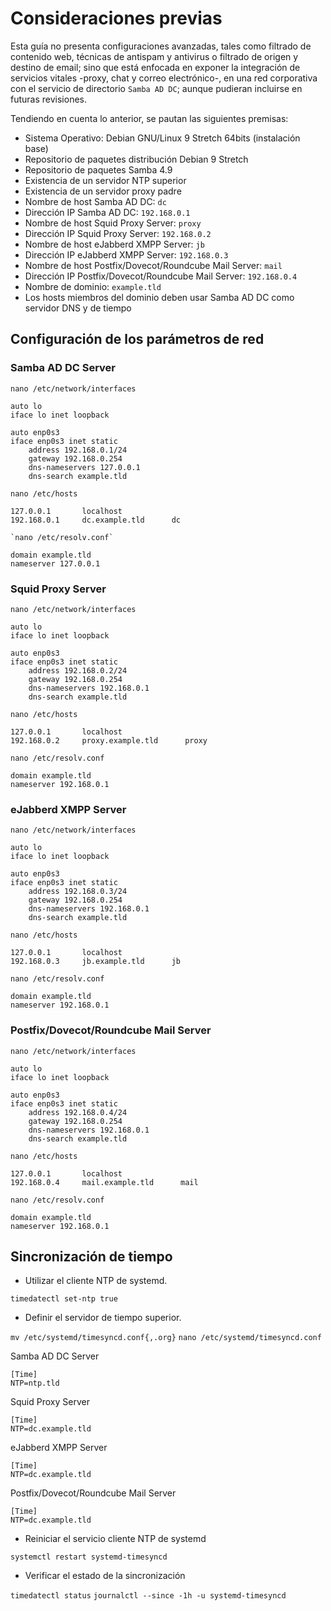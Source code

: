 # Consideraciones previas

Esta guía no presenta configuraciones avanzadas, tales como filtrado de contenido web, técnicas de antispam y antivirus o filtrado de origen y destino de email; sino que está enfocada en exponer la integración de servicios vitales -proxy, chat y correo electrónico-, en una red corporativa con el servicio de directorio `Samba AD DC`; aunque pudieran incluirse en futuras revisiones.

Tendiendo en cuenta lo anterior, se pautan las siguientes premisas:

* Sistema Operativo: Debian GNU/Linux 9 Stretch 64bits (instalación base)
* Repositorio de paquetes distribución Debian 9 Stretch
* Repositorio de paquetes Samba 4.9
* Existencia de un servidor NTP superior
* Existencia de un servidor proxy padre
* Nombre de host Samba AD DC: `dc`
* Dirección IP Samba AD DC: `192.168.0.1`
* Nombre de host Squid Proxy Server: `proxy`
* Dirección IP Squid Proxy Server: `192.168.0.2`
* Nombre de host eJabberd XMPP Server: `jb`
* Dirección IP eJabberd XMPP Server: `192.168.0.3`
* Nombre de host Postfix/Dovecot/Roundcube Mail Server: `mail`
* Dirección IP Postfix/Dovecot/Roundcube Mail Server: `192.168.0.4`
* Nombre de dominio: `example.tld`
* Los hosts miembros del dominio deben usar Samba AD DC como servidor DNS y de tiempo

## Configuración de los parámetros de red

### Samba AD DC Server

`nano /etc/network/interfaces`

    auto lo
    iface lo inet loopback

    auto enp0s3
    iface enp0s3 inet static
        address 192.168.0.1/24
        gateway 192.168.0.254
        dns-nameservers 127.0.0.1
        dns-search example.tld

`nano /etc/hosts`

    127.0.0.1       localhost
    192.168.0.1     dc.example.tld      dc

    `nano /etc/resolv.conf`

    domain example.tld
    nameserver 127.0.0.1

### Squid Proxy Server

`nano /etc/network/interfaces`

    auto lo
    iface lo inet loopback

    auto enp0s3
    iface enp0s3 inet static
        address 192.168.0.2/24
        gateway 192.168.0.254
        dns-nameservers 192.168.0.1
        dns-search example.tld

`nano /etc/hosts`

    127.0.0.1       localhost
    192.168.0.2     proxy.example.tld      proxy

`nano /etc/resolv.conf`

    domain example.tld
    nameserver 192.168.0.1

### eJabberd XMPP Server

`nano /etc/network/interfaces`

    auto lo
    iface lo inet loopback

    auto enp0s3
    iface enp0s3 inet static
        address 192.168.0.3/24
        gateway 192.168.0.254
        dns-nameservers 192.168.0.1
        dns-search example.tld

`nano /etc/hosts`

    127.0.0.1       localhost
    192.168.0.3     jb.example.tld      jb

`nano /etc/resolv.conf`

    domain example.tld
    nameserver 192.168.0.1

### Postfix/Dovecot/Roundcube Mail Server

`nano /etc/network/interfaces`

    auto lo
    iface lo inet loopback

    auto enp0s3
    iface enp0s3 inet static
        address 192.168.0.4/24
        gateway 192.168.0.254
        dns-nameservers 192.168.0.1
        dns-search example.tld

`nano /etc/hosts`

    127.0.0.1       localhost
    192.168.0.4     mail.example.tld      mail

`nano /etc/resolv.conf`

    domain example.tld
    nameserver 192.168.0.1

## Sincronización de tiempo

* Utilizar el cliente NTP de systemd.

`timedatectl set-ntp true`

* Definir el servidor de tiempo superior.

`mv /etc/systemd/timesyncd.conf{,.org}`
`nano /etc/systemd/timesyncd.conf`

Samba AD DC Server

    [Time]
    NTP=ntp.tld

Squid Proxy Server

    [Time]
    NTP=dc.example.tld

eJabberd XMPP Server

    [Time]
    NTP=dc.example.tld

Postfix/Dovecot/Roundcube Mail Server

    [Time]
    NTP=dc.example.tld

* Reiniciar el servicio cliente NTP de systemd

`systemctl restart systemd-timesyncd`

* Verificar el estado de la sincronización

`timedatectl status`
`journalctl --since -1h -u systemd-timesyncd`